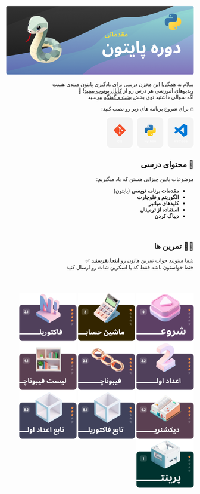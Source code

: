 <div dir="rtl">

![python course](/.assets/md/cover.png)

سلام به همگی! این مخزن درسی برای یادگیری پایتون مبتدی هست  
ویدیوهای آموزشی هر درس رو از [کانال یوتوب ببینید](https://www.youtube.com/watch?v=q_3SH5gpNXQ&list=PLQY8ZH6nFCV34vOV7B_sVjk3eHzTisAw6)! 🔴  
اگه سوالی داشتید توی بخش [بحث و گفتگو](https://github.com/hayyaun/kids/discussions) پپرسید

🔥 برای شروع برنامه های زیر رو نصب کنید:

[![VSCode](/.assets/md/vsc.png)](https://code.visualstudio.com/) &nbsp;
[![Python](/.assets/md/python.png)](https://www.python.org/downloads/release/python-3130/) &nbsp;
[![Git](/.assets/md/git.png)](https://git-scm.com/downloads)

## 🧠 محتوای درسی

موضوعات پایین چیزایی هستن که یاد میگیریم:

- **مقدمات برنامه نویسی** (پایتون)
- **الگوریتم و فلوچارت**
- **کلیدهای میانبر**
- **استفاده از ترمینال**
- **دیباگ کردن**

<br/>

## 🧑‍💻 تمرین ها

شما میتونید جواب تمرین هاتون رو [**اینجا بفرسنید**](https://github.com/hayyaun/kids/discussions/4) ✅  
حتما حواستون باشه فقط کد یا اسکرین شات رو ارسال کنید

<br/>
<br/>

[<img alt="get started" src="/.assets/md/card.png" height="128px" />](/helps/README.md)
[<img alt="hello world" src="/.assets/md/card-1.png" height="128px" />](/helps/exercise-1.md)
[<img alt="exercise" src="/.assets/md/card-2.png" height="128px" />](/helps/exercise-2.md)
[<img alt="exercise" src="/.assets/md/card-3.png" height="128px" />](/helps/exercise-3-1.md)
[<img alt="exercise" src="/.assets/md/card-4.png" height="128px" />](/helps/exercise-3-2.md)
[<img alt="exercise" src="/.assets/md/card-5.png" height="128px" />](/helps/exercise-3-3.md)
[<img alt="exercise" src="/.assets/md/card-6.png" height="128px" />](/helps/exercise-4-1.md)
[<img alt="exercise" src="/.assets/md/card-7.png" height="128px" />](/helps/exercise-4-2.md)
[<img alt="exercise" src="/.assets/md/card-8.png" height="128px" />](/helps/exercise-5-1.md)
[<img alt="exercise" src="/.assets/md/card-9.png" height="128px" />](/helps/exercise-5-2.md)

</div>
